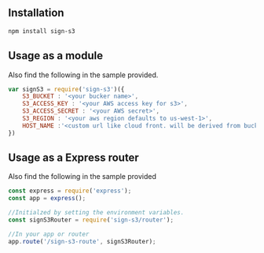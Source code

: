 ## Installation

```bash
npm install sign-s3
```

## Usage as a module

Also find the following in the sample provided.

```javascript
var signS3 = require('sign-s3')({
    S3_BUCKET : '<your bucker name>',
    S3_ACCESS_KEY : '<your AWS access key for s3>',
    S3_ACCESS_SECRET : '<your AWS secret>',
    S3_REGION : '<your aws region defaults to us-west-1>',
    HOST_NAME :'<custom url like cloud front. will be derived from bucket and region if not provided>'
})
```

## Usage as a Express router

Also find the following in the sample provided

```javascript
const express = require('express');
const app = express();

//Initialzed by setting the environment variables.
const signS3Router = require('sign-s3/router');

//In your app or router
app.route('/sign-s3-route', signS3Router);
```